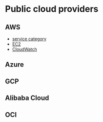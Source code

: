 # Public cloud providers
## AWS
- [service category](https://docs.aws.amazon.com/index.html)
- [EC2](https://docs.aws.amazon.com/AWSEC2/latest/UserGuide/concepts.html)
- [CloudWatch](https://docs.aws.amazon.com/AmazonCloudWatch/latest/monitoring/WhatIsCloudWatch.html)
## Azure
## GCP
## Alibaba Cloud
## OCI

